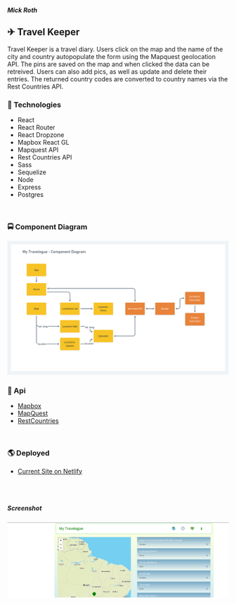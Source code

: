 

***Mick Roth***


## &#9992; Travel Keeper

   Travel Keeper is a travel diary. Users click on the map and the name of the city and country autopopulate the form using the Mapquest geolocation API. The pins are saved on the map and when clicked the data can be retreived. Users can also add pics, as well as update and delete their entries. The returned country codes are converted to country names via the Rest Countries API.
 


### &#x1F682; Technologies	
- React
- React Router
- React Dropzone
- Mapbox React GL
- Mapquest API
- Rest Countries API
- Sass
- Sequelize
- Node 
- Express
- Postgres

<br>

### &#x1F68D; Component Diagram

  

![Component Diagram](client/public/img/My-Travelogue.png)



### &#128673; Api
- [Mapbox](https://docs.mapbox.com/api/overview/)
- [MapQuest](https://developer.mapquest.com/)
- [RestCountries](https://restcountries.eu/#api-endpoints-code)


<br>

### &#127758; Deployed
- [Current Site on Netlify](https://my-travels.netlify.app/)


<br>

<br>

##### Screenshot
![Screenshot](client/public/img/screenshot1.png)

<br>

